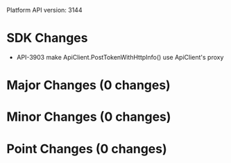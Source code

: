 Platform API version: 3144


# SDK Changes

* API-3903 make ApiClient.PostTokenWithHttpInfo() use ApiClient's proxy

# Major Changes (0 changes)


# Minor Changes (0 changes)


# Point Changes (0 changes)
